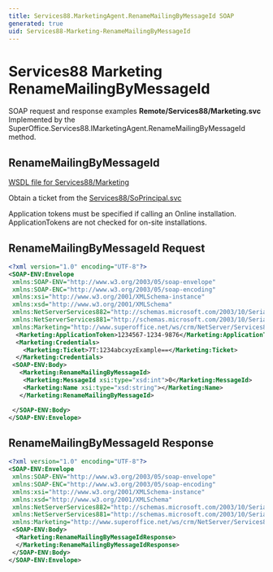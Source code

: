 ```yaml
---
title: Services88.MarketingAgent.RenameMailingByMessageId SOAP
generated: true
uid: Services88-Marketing-RenameMailingByMessageId
---
```


# Services88 Marketing RenameMailingByMessageId

SOAP request and response examples **Remote/Services88/Marketing.svc**
Implemented by the <see cref="M:SuperOffice.Services88.IMarketingAgent.RenameMailingByMessageId">SuperOffice.Services88.IMarketingAgent.RenameMailingByMessageId</see> method.

## RenameMailingByMessageId





[WSDL file for Services88/Marketing](../Services88-Marketing.md)

Obtain a ticket from the [Services88/SoPrincipal.svc](../SoPrincipal/index.md)

Application tokens must be specified if calling an Online installation. ApplicationTokens are not checked for on-site installations.

## RenameMailingByMessageId Request

```xml
<?xml version="1.0" encoding="UTF-8"?>
<SOAP-ENV:Envelope
 xmlns:SOAP-ENV="http://www.w3.org/2003/05/soap-envelope"
 xmlns:SOAP-ENC="http://www.w3.org/2003/05/soap-encoding"
 xmlns:xsi="http://www.w3.org/2001/XMLSchema-instance"
 xmlns:xsd="http://www.w3.org/2001/XMLSchema"
 xmlns:NetServerServices882="http://schemas.microsoft.com/2003/10/Serialization/Arrays"
 xmlns:NetServerServices881="http://schemas.microsoft.com/2003/10/Serialization/"
 xmlns:Marketing="http://www.superoffice.net/ws/crm/NetServer/Services88">
  <Marketing:ApplicationToken>1234567-1234-9876</Marketing:ApplicationToken>
  <Marketing:Credentials>
    <Marketing:Ticket>7T:1234abcxyzExample==</Marketing:Ticket>
  </Marketing:Credentials>
 <SOAP-ENV:Body>
   <Marketing:RenameMailingByMessageId>
    <Marketing:MessageId xsi:type="xsd:int">0</Marketing:MessageId>
    <Marketing:Name xsi:type="xsd:string"></Marketing:Name>
   </Marketing:RenameMailingByMessageId>

 </SOAP-ENV:Body>
</SOAP-ENV:Envelope>

```


## RenameMailingByMessageId Response

```xml
<?xml version="1.0" encoding="UTF-8"?>
<SOAP-ENV:Envelope
 xmlns:SOAP-ENV="http://www.w3.org/2003/05/soap-envelope"
 xmlns:SOAP-ENC="http://www.w3.org/2003/05/soap-encoding"
 xmlns:xsi="http://www.w3.org/2001/XMLSchema-instance"
 xmlns:xsd="http://www.w3.org/2001/XMLSchema"
 xmlns:NetServerServices882="http://schemas.microsoft.com/2003/10/Serialization/Arrays"
 xmlns:NetServerServices881="http://schemas.microsoft.com/2003/10/Serialization/"
 xmlns:Marketing="http://www.superoffice.net/ws/crm/NetServer/Services88">
 <SOAP-ENV:Body>
  <Marketing:RenameMailingByMessageIdResponse>
  </Marketing:RenameMailingByMessageIdResponse>
 </SOAP-ENV:Body>
</SOAP-ENV:Envelope>

```

